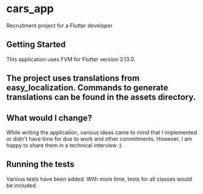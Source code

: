 # cars_app
Recruitment project for a Flutter developer

## Getting Started
This application uses FVM for Flutter version 3.13.0.

## The project uses translations from easy_localization. Commands to generate translations can be found in the assets directory.

## What would I change?
While writing the application, various ideas came to mind that I implemented or didn't have time for due to work and other commitments. However, I am happy to share them in a technical interview :).

## Running the tests
Various tests have been added. With more time, tests for all classes would be included.
